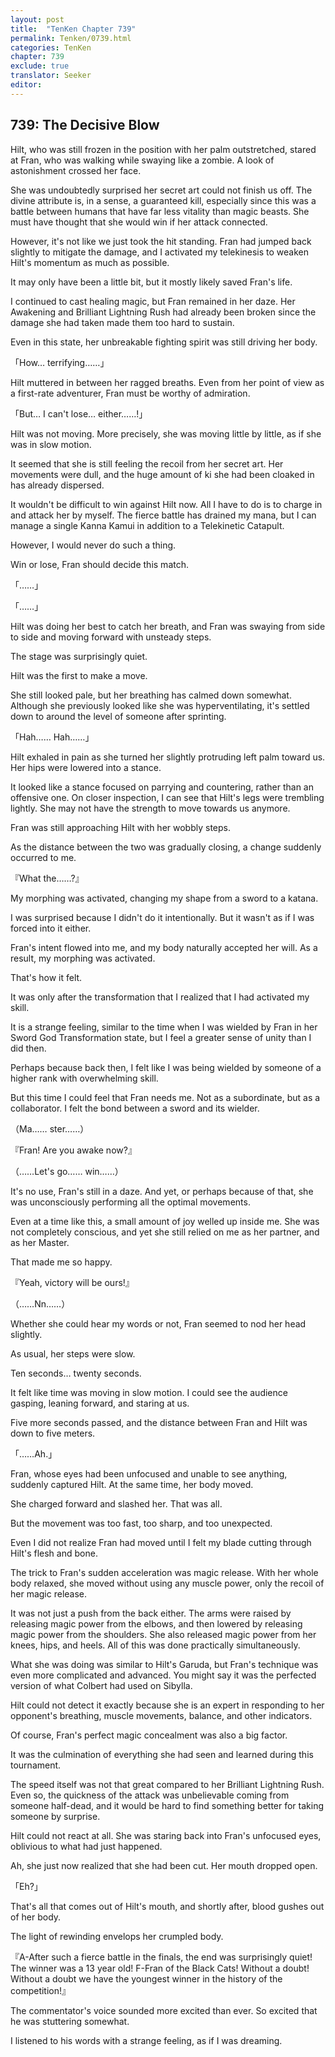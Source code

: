```yaml
---
layout: post
title:  "TenKen Chapter 739"
permalink: Tenken/0739.html
categories: TenKen
chapter: 739
exclude: true
translator: Seeker
editor: 
---
```

<h2 id="ch739">739: The Decisive Blow</h2>

Hilt, who was still frozen in the position with her palm outstretched, stared at Fran, who was walking while swaying like a zombie. A look of astonishment crossed her face.

She was undoubtedly surprised her secret art could not finish us off. The divine attribute is, in a sense, a guaranteed kill, especially since this was a battle between humans that have far less vitality than magic beasts. She must have thought that she would win if her attack connected.

However, it's not like we just took the hit standing. Fran had jumped back slightly to mitigate the damage, and I activated my telekinesis to weaken Hilt's momentum as much as possible.

It may only have been a little bit, but it mostly likely saved Fran's life.

I continued to cast healing magic, but Fran remained in her daze. Her Awakening and Brilliant Lightning Rush had already been broken since the damage she had taken made them too hard to sustain.

Even in this state, her unbreakable fighting spirit was still driving her body.

「How… terrifying……」

Hilt muttered in between her ragged breaths. Even from her point of view as a first-rate adventurer, Fran must be worthy of admiration.

「But… I can't lose… either……!」

Hilt was not moving. More precisely, she was moving little by little, as if she was in slow motion.

It seemed that she is still feeling the recoil from her secret art. Her movements were dull, and the huge amount of ki she had been cloaked in has already dispersed.

It wouldn't be difficult to win against Hilt now. All I have to do is to charge in and attack her by myself. The fierce battle has drained my mana, but I can manage a single Kanna Kamui in addition to a Telekinetic Catapult.

However, I would never do such a thing.

Win or lose, Fran should decide this match.

「……」

「……」

Hilt was doing her best to catch her breath, and Fran was swaying from side to side and moving forward with unsteady steps.

The stage was surprisingly quiet.

Hilt was the first to make a move.

She still looked pale, but her breathing has calmed down somewhat. Although she previously looked like she was hyperventilating, it's settled down to around the level of someone after sprinting.

「Hah…… Hah……」

Hilt exhaled in pain as she turned her slightly protruding left palm toward us. Her hips were lowered into a stance.

It looked like a stance focused on parrying and countering, rather than an offensive one. On closer inspection, I can see that Hilt's legs were trembling lightly. She may not have the strength to move towards us anymore.

Fran was still approaching Hilt with her wobbly steps.

As the distance between the two was gradually closing, a change suddenly occurred to me.

『What the……?』

My morphing was activated, changing my shape from a sword to a katana.

I was surprised because I didn't do it intentionally. But it wasn't as if I was forced into it either.

Fran's intent flowed into me, and my body naturally accepted her will. As a result, my morphing was activated.

That's how it felt.

It was only after the transformation that I realized that I had activated my skill.

It is a strange feeling, similar to the time when I was wielded by Fran in her Sword God Transformation state, but I feel a greater sense of unity than I did then.

Perhaps because back then, I felt like I was being wielded by someone of a higher rank with overwhelming skill.

But this time I could feel that Fran needs me. Not as a subordinate, but as a collaborator. I felt the bond between a sword and its wielder.

（Ma…… ster……）

『Fran! Are you awake now?』

（……Let's go…… win……）

It's no use, Fran's still in a daze. And yet, or perhaps because of that, she was unconsciously performing all the optimal movements.

Even at a time like this, a small amount of joy welled up inside me. She was not completely conscious, and yet she still relied on me as her partner, and as her Master.

That made me so happy.

『Yeah, victory will be ours!』

（……Nn……）

Whether she could hear my words or not, Fran seemed to nod her head slightly.

As usual, her steps were slow.

Ten seconds… twenty seconds.

It felt like time was moving in slow motion. I could see the audience gasping, leaning forward, and staring at us.

Five more seconds passed, and the distance between Fran and Hilt was down to five meters.

「……Ah.」

Fran, whose eyes had been unfocused and unable to see anything, suddenly captured Hilt. At the same time, her body moved.

She charged forward and slashed her. That was all.

But the movement was too fast, too sharp, and too unexpected.

Even I did not realize Fran had moved until I felt my blade cutting through Hilt's flesh and bone.

The trick to Fran's sudden acceleration was magic release. With her whole body relaxed, she moved without using any muscle power, only the recoil of her magic release.

It was not just a push from the back either. The arms were raised by releasing magic power from the elbows, and then lowered by releasing magic power from the shoulders. She also released magic power from her knees, hips, and heels. All of this was done practically simultaneously.

What she was doing was similar to Hilt's Garuda, but Fran's technique was even more complicated and advanced. You might say it was the perfected version of what Colbert had used on Sibylla.

Hilt could not detect it exactly because she is an expert in responding to her opponent's breathing, muscle movements, balance, and other indicators.

Of course, Fran's perfect magic concealment was also a big factor.

It was the culmination of everything she had seen and learned during this tournament.

The speed itself was not that great compared to her Brilliant Lightning Rush. Even so, the quickness of the attack was unbelievable coming from someone half-dead, and it would be hard to find something better for taking someone by surprise.

Hilt could not react at all. She was staring back into Fran's unfocused eyes, oblivious to what had just happened.

Ah, she just now realized that she had been cut. Her mouth dropped open.

「Eh?」

That's all that comes out of Hilt's mouth, and shortly after, blood gushes out of her body.

The light of rewinding envelops her crumpled body.

『A-After such a fierce battle in the finals, the end was surprisingly quiet! The winner was a 13 year old! F-Fran of the Black Cats! Without a doubt! Without a doubt we have the youngest winner in the history of the competition!』

The commentator's voice sounded more excited than ever. So excited that he was stuttering somewhat.

I listened to his words with a strange feeling, as if I was dreaming.



